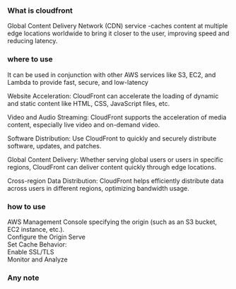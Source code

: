 ### What is cloudfront  

Global Content Delivery Network (CDN) service -caches content at multiple edge locations worldwide to bring it closer to the user, improving speed and reducing latency. 

### where to use    
It can be used in conjunction with other AWS services like S3, EC2, and Lambda to provide fast, secure, and low-latency    

Website Acceleration: CloudFront can accelerate the loading of dynamic and static content like HTML, CSS, JavaScript files, etc.  

Video and Audio Streaming: CloudFront supports the acceleration of media content, especially live video and on-demand video.  

Software Distribution: Use CloudFront to quickly and securely distribute software, updates, and patches.  

Global Content Delivery: Whether serving global users or users in specific regions, CloudFront can deliver content quickly through edge locations.  

Cross-region Data Distribution: CloudFront helps efficiently distribute data across users in different regions, optimizing bandwidth usage.  


 ### how to use    
 AWS Management Console specifying the origin (such as an S3 bucket, EC2 instance, etc.).  
 Configure the Origin Serve  
 Set Cache Behavior:  
 Enable SSL/TLS  
 Monitor and Analyze
 
  ### Any note